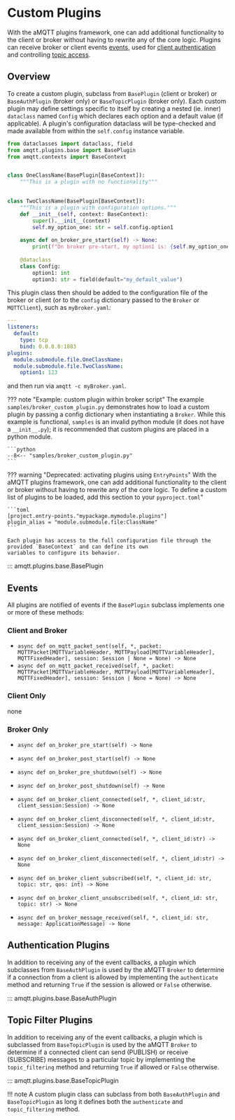 # Custom Plugins

With the aMQTT plugins framework, one can add additional functionality to the client or broker without
having to rewrite any of the core logic. Plugins can receive broker or client events [events](custom_plugins.md#events),
used for [client authentication](custom_plugins.md#authentication-plugins) and controlling [topic access](custom_plugins.md#topic-filter-plugins).

## Overview

To create a custom plugin, subclass from `BasePlugin` (client or broker) or `BaseAuthPlugin` (broker only)
or `BaseTopicPlugin` (broker only).  Each custom plugin may define settings specific to itself by creating
a nested (ie. inner) `dataclass` named `Config` which declares each option and a default value (if applicable). A
plugin's configuration dataclass will be type-checked and made available from within the `self.config` instance variable.

```python
from dataclasses import dataclass, field
from amqtt.plugins.base import BasePlugin
from amqtt.contexts import BaseContext


class OneClassName(BasePlugin[BaseContext]):
    """This is a plugin with no functionality"""

    
class TwoClassName(BasePlugin[BaseContext]):
    """This is a plugin with configuration options."""
    def __init__(self, context: BaseContext):
        super().__init__(context)
        self.my_option_one: str = self.config.option1
        
    async def on_broker_pre_start(self) -> None:
        print(f"On broker pre-start, my option1 is: {self.my_option_one}")
        
    @dataclass
    class Config:
        option1: int
        option3: str = field(default="my_default_value")
```

This plugin class then should be added to the configuration file of the broker or client (or to the `config`
dictionary passed to the `Broker` or `MQTTClient`), such as `myBroker.yaml`:

```yaml
---
listeners:
  default:
    type: tcp
    bind: 0.0.0.0:1883
plugins:
  module.submodule.file.OneClassName:
  module.submodule.file.TwoClassName:
    option1: 123
```

and then run via `amqtt -c myBroker.yaml`.

??? note "Example: custom plugin within broker script"
    The example `samples/broker_custom_plugin.py` demonstrates how to load a custom plugin
    by passing a config dictionary when instantiating a `Broker`. While this example is functional,
    `samples` is an invalid python module (it does not have a `__init__.py`); it is recommended
    that custom plugins are placed in a python module.

    ```python
    --8<-- "samples/broker_custom_plugin.py"
    ```

??? warning "Deprecated: activating plugins using `EntryPoints`"
    With the aMQTT plugins framework, one can add additional functionality to the client or broker without
    having to rewrite any of the core logic. To define a custom list of plugins to be loaded, add this section
    to your `pyproject.toml`"

    ```toml
    [project.entry-points."mypackage.mymodule.plugins"]
    plugin_alias = "module.submodule.file:ClassName"
    ```

    Each plugin has access to the full configuration file through the provided `BaseContext` and can define its own
    variables to configure its behavior.

::: amqtt.plugins.base.BasePlugin



## Events


All plugins are notified of events if the `BasePlugin` subclass implements one or more of these methods:

### Client and Broker

- `async def on_mqtt_packet_sent(self, *, packet: MQTTPacket[MQTTVariableHeader, MQTTPayload[MQTTVariableHeader], MQTTFixedHeader], session: Session | None = None) -> None`
- `async def on_mqtt_packet_received(self, *, packet: MQTTPacket[MQTTVariableHeader, MQTTPayload[MQTTVariableHeader], MQTTFixedHeader], session: Session | None = None) -> None`

### Client Only

none

### Broker Only

- `async def on_broker_pre_start(self) -> None`
- `async def on_broker_post_start(self) -> None`
- `async def on_broker_pre_shutdown(self) -> None`
- `async def on_broker_post_shutdown(self) -> None`

- `async def on_broker_client_connected(self, *, client_id:str, client_session:Session) -> None`
- `async def on_broker_client_disconnected(self, *, client_id:str, client_session:Session) -> None`

- `async def on_broker_client_connected(self, *, client_id:str) -> None`
- `async def on_broker_client_disconnected(self, *, client_id:str) -> None`

- `async def on_broker_client_subscribed(self, *, client_id: str, topic: str, qos: int) -> None`
- `async def on_broker_client_unsubscribed(self, *, client_id: str, topic: str) -> None`

- `async def on_broker_message_received(self, *, client_id: str, message: ApplicationMessage) -> None`


## Authentication Plugins

In addition to receiving any of the event callbacks, a plugin which subclasses from `BaseAuthPlugin`
is used by the aMQTT `Broker` to determine if a connection from a client is allowed by 
implementing the `authenticate` method and returning `True` if the session is allowed or `False` otherwise.

::: amqtt.plugins.base.BaseAuthPlugin

## Topic Filter Plugins

In addition to receiving any of the event callbacks, a plugin which is subclassed from `BaseTopicPlugin`
is used by the aMQTT `Broker` to determine if a connected client can send (PUBLISH) or receive (SUBSCRIBE)
messages to a particular topic by implementing the `topic_filtering` method and returning `True` if allowed or
`False` otherwise.

::: amqtt.plugins.base.BaseTopicPlugin


!!! note
    A custom plugin class can subclass from both `BaseAuthPlugin` and `BaseTopicPlugin` as long it defines
    both the `authenticate` and `topic_filtering` method.
